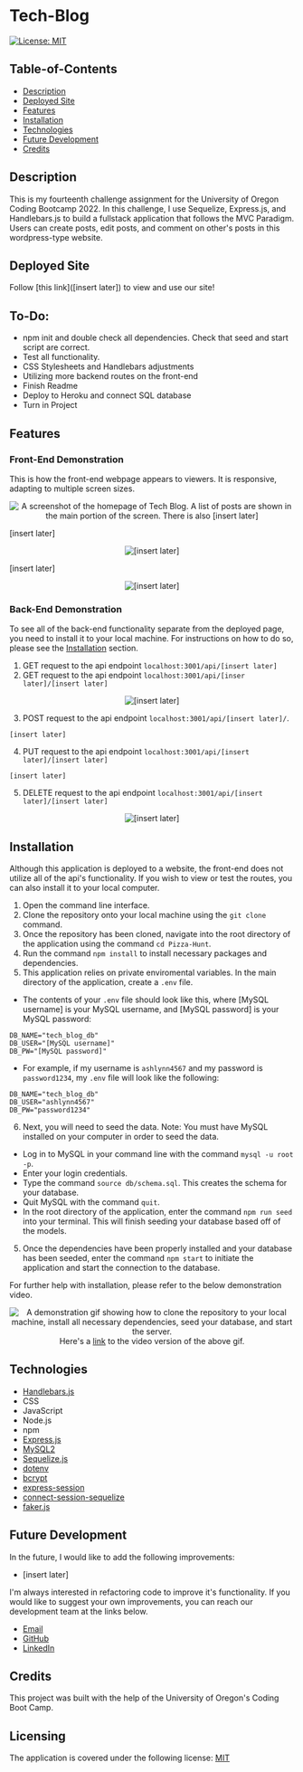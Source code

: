 # Tech-Blog

[![License: MIT](https://img.shields.io/badge/License-MIT-yellow.svg)](https://opensource.org/licenses/MIT)

## Table-of-Contents

- [Description](#description)
- [Deployed Site](#deployed-site)
- [Features](#features)
- [Installation](#installation)
- [Technologies](#technologies)
- [Future Development](#future-development)
- [Credits](#credits)

## Description

This is my fourteenth challenge assignment for the University of Oregon Coding Bootcamp 2022. In this challenge, I use Sequelize, Express.js, and Handlebars.js to build a fullstack application that follows the MVC Paradigm. Users can create posts, edit posts, and comment on other's posts in this wordpress-type website.

## Deployed Site

Follow [this link]([insert later]) to view and use our site!

## To-Do:

- npm init and double check all dependencies. Check that seed and start script are correct. 
- Test all functionality.
- CSS Stylesheets and Handlebars adjustments
- Utilizing more backend routes on the front-end
- Finish Readme
- Deploy to Heroku and connect SQL database
- Turn in Project

## Features

### Front-End Demonstration

This is how the front-end webpage appears to viewers. It is responsive, adapting to multiple screen sizes.

<p align="center">
<img alt="A screenshot of the homepage of Tech Blog. A list of posts are shown in the main portion of the screen. There is also [insert later]" src="./assets/images/tech-blog-screenshot.jpg"/>
</p>

[insert later]

<p align="center">
<img alt="[insert later]" src="./assets/images/tech-blog-demo.gif"/>
</p>

[insert later]

<p align="center">
<img alt="[insert later]" src="./assets/images/tech-blog-demo-[insert later].gif"/> 
</p>

### Back-End Demonstration

To see all of the back-end functionality separate from the deployed page, you need to install it to your local machine. For instructions on how to do so, please see the [Installation](#installation) section.

1. GET request to the api endpoint `localhost:3001/api/[insert later]` 
2. GET request to the api endpoint `localhost:3001/api/[inser later]/[insert later]` 

<p align="center">
<img alt="[insert later]" src="./assets/images/pizza-hunt-demo-[insert later].gif"/>
</p>

3. POST request to the api endpoint `localhost:3001/api/[insert later]/`. 
  ```
  [insert later]
  ```

4. PUT request to the api endpoint `localhost:3001/api/[insert later]/[insert later]` 
  ```
  [insert later]
  ```

5. DELETE request to the api endpoint `localhost:3001/api/[insert later]/[insert later]`

<p align="center">
<img alt="[insert later]" src="./assets/images/pizza-hunt-demo-[insert later].gif"/>
</p>

## Installation

Although this application is deployed to a website, the front-end does not utilize all of the api's functionality. If you wish to view or test the routes, you can also install it to your local computer.

1. Open the command line interface.
2. Clone the repository onto your local machine using the `git clone` command.
3. Once the repository has been cloned, navigate into the root directory of the application using the command `cd Pizza-Hunt`.
4. Run the command `npm install` to install necessary packages and dependencies.
5. This application relies on private enviromental variables. In the main directory of the application, create a `.env` file.
  - The contents of your `.env` file should look like this, where [MySQL username] is your MySQL username, and [MySQL password] is your MySQL password:
  ```
  DB_NAME="tech_blog_db"
  DB_USER="[MySQL username]"
  DB_PW="[MySQL password]"
  ```
  - For example, if my username is `ashlynn4567` and my password is `password1234`, my `.env` file will look like the following:
  ```
  DB_NAME="tech_blog_db"
  DB_USER="ashlynn4567"
  DB_PW="password1234"
  ```
6. Next, you will need to seed the data. Note: You must have MySQL installed on your computer in order to seed the data.
  - Log in to MySQL in your command line with the command `mysql -u root -p`.
  - Enter your login credentials.
  - Type the command `source db/schema.sql`. This creates the schema for your database.
  - Quit MySQL with the command `quit`.
  - In the root directory of the application, enter the command `npm run seed` into your terminal. This will finish seeding your database based off of the models. 
5. Once the dependencies have been properly installed and your database has been seeded, enter the command `npm start` to initiate the application and start the connection to the database.

For further help with installation, please refer to the below demonstration video.

<p align="center">
<img alt="A demonstration gif showing how to clone the repository to your local machine, install all necessary dependencies, seed your database, and start the server." src="./assets/images/pizza-hunt-demo-[insert later].gif"/>
<br>Here's a <a href="[insert later]" target="_blank">link</a> to the video version of the above gif.
</p>

## Technologies

- [Handlebars.js](https://handlebarsjs.com/)
- CSS
- JavaScript
- Node.js
- npm
- [Express.js](https://expressjs.com/)
- [MySQL2](https://www.npmjs.com/package/mysql2)
- [Sequelize.js](https://sequelize.org/)
- [dotenv](https://www.npmjs.com/package/dotenv)
- [bcrypt](https://www.npmjs.com/package/bcrypt)
- [express-session](https://www.npmjs.com/package/express-session)
- [connect-session-sequelize](https://www.npmjs.com/package/express-session-sequelize)
- [faker.js](https://fakerjs.dev/)

## Future Development

In the future, I would like to add the following improvements:

- [insert later]

I'm always interested in refactoring code to improve it's functionality. If you would like to suggest your own improvements, you can reach our development team at the links below.

- <a href="mailto:ashlynn4567@gmail.com">Email</a>
- <a href="https://github.com/ashlynn4567">GitHub</a>
- <a href="https://www.linkedin.com/in/ashley-lynn-smith/">LinkedIn</a>

## Credits

This project was built with the help of the University of Oregon's Coding Boot Camp.

## Licensing

The application is covered under the following license: [MIT](https://opensource.org/licenses/MIT)
